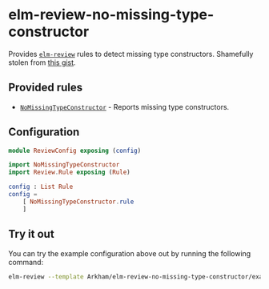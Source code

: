 # elm-review-no-missing-type-constructor

Provides [`elm-review`](https://package.elm-lang.org/packages/jfmengels/elm-review/latest/) rules to detect missing type constructors. Shamefully stolen from [this gist](https://gist.github.com/jfmengels/e1fd40af3d0e7bde707c0241bf46920f).

## Provided rules

- [`NoMissingTypeConstructor`](https://package.elm-lang.org/packages/Arkham/elm-review-no-missing-type-constructor/1.0.0/NoMissingTypeConstructor) - Reports missing type constructors.


## Configuration

```elm
module ReviewConfig exposing (config)

import NoMissingTypeConstructor
import Review.Rule exposing (Rule)

config : List Rule
config =
    [ NoMissingTypeConstructor.rule
    ]
```


## Try it out

You can try the example configuration above out by running the following command:

```bash
elm-review --template Arkham/elm-review-no-missing-type-constructor/example
```
